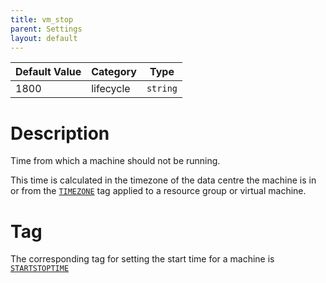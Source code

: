 ```yaml
---
title: vm_stop
parent: Settings
layout: default
---
```


| Default Value | Category | Type |
|---|---|---|
| 1800 | lifecycle | `string` |

# Description

Time from which a machine should not be running.

This time is calculated in the timezone of the data centre the machine is in or from the [`TIMEZONE`](/pages/tags/timezone.html) tag applied to a resource group or virtual machine.

# Tag

The corresponding tag for setting the start time for a machine is [`STARTSTOPTIME`](/pages/tags/startstoptime.html)

